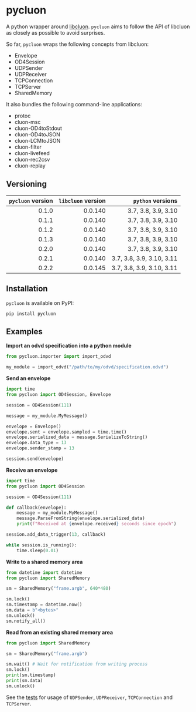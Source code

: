 # pycluon

A python wrapper around [libcluon](https://github.com/chrberger/libcluon). `pycluon` aims to follow the API of libcluon as closely as possible to avoid surprises.

So far, `pycluon` wraps the following concepts from libcluon:
* Envelope
* OD4Session
* UDPSender
* UDPReceiver
* TCPConnection
* TCPServer
* SharedMemory

It also bundles the following command-line applications:
* protoc
* cluon-msc
* cluon-OD4toStdout
* cluon-OD4toJSON
* cluon-LCMtoJSON
* cluon-filter
* cluon-livefeed
* cluon-rec2csv
* cluon-replay

## Versioning

| `pycluon` version | `libcluon` version | `python` versions            |
|------------------:|-------------------:|-----------------------------:|
|             0.1.0 |            0.0.140 | 3.7, 3.8, 3.9, 3.10          |
|             0.1.1 |            0.0.140 | 3.7, 3.8, 3.9, 3.10          |
|             0.1.2 |            0.0.140 | 3.7, 3.8, 3.9, 3.10          |
|             0.1.3 |            0.0.140 | 3.7, 3.8, 3.9, 3.10          |
|             0.2.0 |            0.0.140 | 3.7, 3.8, 3.9, 3.10          |
|             0.2.1 |            0.0.140 | 3.7, 3.8, 3.9, 3.10, 3.11    |
|             0.2.2 |            0.0.145 | 3.7, 3.8, 3.9, 3.10, 3.11    |

## Installation

`pycluon` is available on PyPI:

```
pip install pycluon
```

## Examples

**Import an odvd specification into a python module**
```python
from pycluon.importer import import_odvd

my_module = import_odvd("/path/to/my/odvd/specification.odvd")
```

**Send an envelope**
```python
import time
from pycluon import OD4Session, Envelope

session = OD4Session(111)

message = my_module.MyMessage()

envelope = Envelope()
envelope.sent = envelope.sampled = time.time()
envelope.serialized_data = message.SerializeToString()
envelope.data_type = 13
envelope.sender_stamp = 13

session.send(envelope)
```

**Receive an envelope**
```python
import time
from pycluon import OD4Session

session = OD4Session(111)

def callback(envelope):
    message = my_module.MyMessage()
    message.ParseFromString(envelope.serialized_data)
    print(f"Received at {envelope.received} seconds since epoch")

session.add_data_trigger(13, callback)

while session.is_running():
    time.sleep(0.01)
```

**Write to a shared memory area**
```python
from datetime import datetime
from pycluon import SharedMemory

sm = SharedMemory("frame.argb", 640*480)

sm.lock()
sm.timestamp = datetime.now()
sm.data = b"<bytes>"
sm.unlock()
sm.notify_all()
```

**Read from an existing shared memory area**
```python
from pycluon import SharedMemory

sm = SharedMemory("frame.argb")

sm.wait() # Wait for notification from writing process
sm.lock()
print(sm.timestamp)
print(sm.data)
sm.unlock()
```

See the [tests](tests/test_libcluon_wrappers.py#L87-L143) for usage of `UDPSender`, `UDPReceiver`, `TCPConnection` and `TCPServer`.
